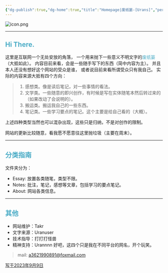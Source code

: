 ```yaml
---
{"dg-publish":true,"dg-home":true,"title":"Homepage|废纸篓-[Urans]","permalink":"/HI THERE/","tags":["gardenEntry"],"dgPassFrontmatter":true,"created":"","updated":""}
---
```


![icon.png](https://images.weserv.nl/?url=https://article.biliimg.com/bfs/article/a2b60fedfbfc8f4d2dc4f8b0e4c867ae6b851763.png)

---
## <font color="#4bacc6">Hi There.</font>

这里是互联网一个无处安放的角落，
一个用来抛下一些意义不明文字的<font color="#4bacc6">废纸篓</font>（大抵如此）。
内容目前来看，会是一些随手写下的东西（简中内容为主）。
并且本人还没有想好这个网站的受众是谁，
或者说目前来看所谓受众只有我自己。
实际的内容来源大抵有四个方向：

> 1. 感想类。像是读后笔记，对一些事情的看法。
> 2. 文学类。一些随意的即兴创作，有时候是写在实体随笔本然后转过来的（如果改动了会说明的）。
> 3. 搬运类。搬运我自己的一些东西。
> 4. 笔记类。一些学习要点的笔记。这个主要是给自己看的（大概）。

上述四种类型当然也可以混杂出现，这些只是归纳，不是对创作的限制。

网站的更新比较随意，看我愿不愿意往这里抛垃圾（主要在周末）。

---
## <font color="#4bacc6">分类指南</font>

文件夹分为：
- Essay: 放置各类随笔，类型不限。
- Notes: 批注，笔记，感想等文章，包括学习的要点笔记。
- About: 网站各类信息。

---
## <font color="#4bacc6">其他</font>

- 网站维护：Takr
- 文字来源：Uranuser
- 技术指导：打打打怪兽
- 精神支持：Urannnn
好吧，这四个只是我在不同平台的网名，开个玩笑。
> mail: a3621990891@foxmail.com

<u>写于2023年9月9日</u>
